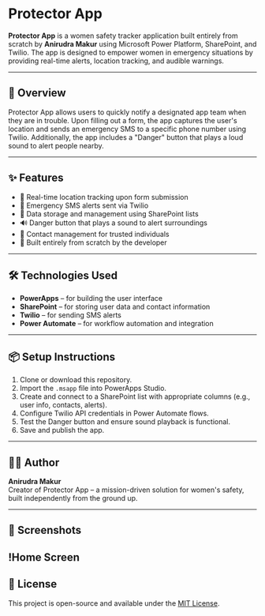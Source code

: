 
# Protector App

**Protector App** is a women safety tracker application built entirely from scratch by **Anirudra Makur** using Microsoft Power Platform, SharePoint, and Twilio. The app is designed to empower women in emergency situations by providing real-time alerts, location tracking, and audible warnings.

---

## 🚀 Overview
Protector App allows users to quickly notify a designated app team when they are in trouble. Upon filling out a form, the app captures the user's location and sends an emergency SMS to a specific phone number using Twilio. Additionally, the app includes a "Danger" button that plays a loud sound to alert people nearby.

---

## ✨ Features
- 📍 Real-time location tracking upon form submission
- 📲 Emergency SMS alerts sent via Twilio
- 📁 Data storage and management using SharePoint lists
- 🔊 Danger button that plays a sound to alert surroundings
- 👤 Contact management for trusted individuals
- 🧠 Built entirely from scratch by the developer

---

## 🛠️ Technologies Used
- **PowerApps** – for building the user interface
- **SharePoint** – for storing user data and contact information
- **Twilio** – for sending SMS alerts
- **Power Automate** – for workflow automation and integration

---

## 📦 Setup Instructions
1. Clone or download this repository.
2. Import the `.msapp` file into PowerApps Studio.
3. Create and connect to a SharePoint list with appropriate columns (e.g., user info, contacts, alerts).
4. Configure Twilio API credentials in Power Automate flows.
5. Test the Danger button and ensure sound playback is functional.
6. Save and publish the app.

---

## 👨‍💻 Author
**Anirudra Makur**  
Creator of Protector App – a mission-driven solution for women's safety, built independently from the ground up.

---

## 📸 Screenshots
!Home Screen
---

## 📄 License
This project is open-source and available under the [MIT License](LICENSE).
